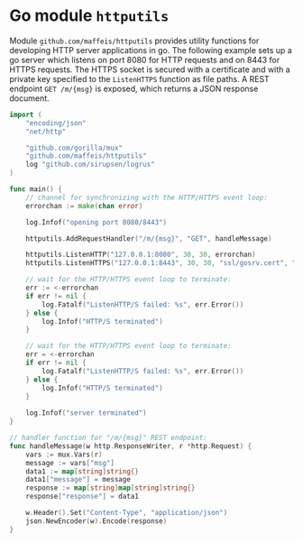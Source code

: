 # Go module `httputils`

Module `github.com/maffeis/httputils` provides utility functions for developing HTTP server applications in go.
The following example sets up a go server which listens on port 8080 for HTTP requests and on 8443 for HTTPS requests. The HTTPS socket is secured with a certificate and with a private key specified to the `ListenHTTPS` function as file paths. A REST endpoint `GET /m/{msg}` is exposed, which returns a JSON response document.

```go
import (
	"encoding/json"
	"net/http"

	"github.com/gorilla/mux"
	"github.com/maffeis/httputils"
	log "github.com/sirupsen/logrus"
)

func main() {
    // channel for synchronizing with the HTTP/HTTPS event loop:
    errorchan := make(chan error)

	log.Infof("opening port 8080/8443")

	httputils.AddRequestHandler("/m/{msg}", "GET", handleMessage)

	httputils.ListenHTTP("127.0.0.1:8080", 30, 30, errorchan)
	httputils.ListenHTTPS("127.0.0.1:8443", 30, 30, "ssl/gosrv.cert", "ssl/gosrv.key", errorchan)

    // wait for the HTTP/HTTPS event loop to terminate:
	err := <-errorchan
	if err != nil {
		log.Fatalf("ListenHTTP/S failed: %s", err.Error())
	} else {
		log.Infof("HTTP/S terminated")
	}

    // wait for the HTTP/HTTPS event loop to terminate:
	err = <-errorchan
	if err != nil {
		log.Fatalf("ListenHTTP/S failed: %s", err.Error())
	} else {
		log.Infof("HTTP/S terminated")
    }
    
    log.Infof("server terminated")
}

// handler function for "/m/{msg}" REST endpoint:
func handleMessage(w http.ResponseWriter, r *http.Request) {
	vars := mux.Vars(r)
	message := vars["msg"]
	data1 := map[string]string{}
	data1["message"] = message
	response := map[string]map[string]string{}
	response["response"] = data1

	w.Header().Set("Content-Type", "application/json")
	json.NewEncoder(w).Encode(response)
}
```